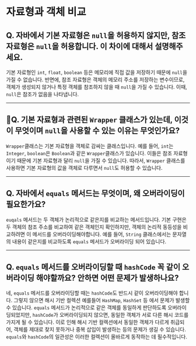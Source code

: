 # 자료형과 객체 비교

## **Q. 자바에서 기본 자료형은 `null`을 허용하지 않지만, 참조 자료형은 `null`을 허용합니다. 이 차이에 대해서 설명해주세요.**

기본 자료형인 `int`, `float`, `boolean` 등은 메모리에 직접 값을 저장하기 때문에 `null`을 가질 수 없습니다. 반면에, 참조 자료형은 객체의 메모리 주소를 저장하는 변수이므로, 객체가 생성되지 않거나 특정 객체를 참조하지 않을 때 `null`을 가질 수 있습니다. 이때, `null`은 참조가 없음을 나타냅니다.

***

## **Q. 기본 자료형과 관련된 `Wrapper` 클래스가 있는데, 이것이 무엇이며 `null`을 사용할 수 있는 이유는 무엇인가요?**

`Wrapper`클래스는 기본 자료형을 객체로 감싸는 클래스입니다. 예를 들어, `int`는 `Integer`, `boolean`은 `Boolean`과 같은 `Wrapper`클래스가 있습니다. 이들은 참조 자료형이기 때문에 기본 자료형과 달리 `null`을 가질 수 있습니다. 따라서, `Wrapper` 클래스를 사용하면 기본 자료형의 값을 객체로 다루면서 `null`도 허용할 수 있습니다.

***

## **Q. 자바에서 `equals` 메서드는 무엇이며, 왜 오버라이딩이 필요한가요?**

`euqals` 메서드는 두 객체가 논리적으로 같은지를 비교하는 메서드입니다. 기본 구현은 두 객체의 참조 주소를 비교하여 같은 객체인지 확인하지만, 객체의 논리적 동등성을 비교하려면 이 메서드를 오버라이딩해야합니다. 예를 들어, `String` 클래스에서는 문자열의 내용이 같은지를 비교하도록 `equals` 메서드가 오버라이딩 되어 있습니다.

***

## **Q. `equals` 메서드를 오버라이딩할 때 `hashCode` 꼭 같이 오버라이딩 해야할까요? 안하면 어떤 문제가 발생하나요?**

네, `equals` 메서드를 오버라이딩할 때는 `hashCode`도 반드시 같이 오버라이딩해야 합니다. 그렇지 않으면 해시 기반 컬렉션 예를들어 `HashMap`, `HashSet` 등 에서 문제가 발생할 수 있습니다. `equals` 메서드가 논리적으로 같은 객체를 동일하게 판단하도록 오버라이딩되었지만, `hashCode`가 오버라이딩되지 않으면, 동일한 객체가 서로 다른 해시 코드를 가지게 될 수 있습니다. 이로 인해 해시 기반 컬렉션에서 동일한 객체가 다르게 취급되어, 객체를 제대로 찾지 못하거나 중복 삽입이 발생하는 등의 문제가 생길 수 있습니다. `equals`와 `hashCode`의 일관성은 이러한 컬렉션이 올바르게 동작하는 데 필수적입니다.
